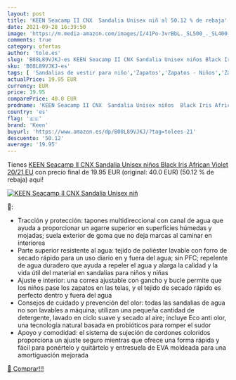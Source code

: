 ```yaml
---
layout: post
title: 'KEEN Seacamp II CNX  Sandalia Unisex niñ al 50.12 % de rebaja'
date: 2021-09-28 16:39:50
image: 'https://m.media-amazon.com/images/I/41Po-3vrBbL._SL500_._SL400_.jpg'
comments: true
category: ofertas
author: 'tole.es'
slug: 'B08L89VJKJ-es KEEN Seacamp II CNX Sandalia Unisex niños Black Iris...'
sku: 'B08L89VJKJ-es'
tags: [ 'Sandalias de vestir para niño','Zapatos','Zapatos - Niños','Zapatos y complementos','keen','sandalia', ]
actualPrice: 19.95 EUR
currency: EUR
price: 19.95
comparePrice: 40.0 EUR
prodname: 'KEEN Seacamp II CNX  Sandalia Unisex niños  Black Iris African Violet  20/21 EU'
country: 'es'
flag: '🇪🇸'
brand: 'Keen'
buyurl: 'https://www.amazon.es/dp/B08L89VJKJ/?tag=tolees-21'
descuento: '50.12'
average: '19.95'
---
```


Tienes [KEEN Seacamp II CNX  Sandalia Unisex niños  Black Iris African Violet  20/21 EU](https://www.amazon.es/dp/B08L89VJKJ/?tag=tolees-21) con precio final de  19.95 EUR (original: 40.0 EUR) (50.12 %  de rebaja) aqui!

[![KEEN Seacamp II CNX  Sandalia Unisex niñ](https://m.media-amazon.com/images/I/41Po-3vrBbL._SL500_._SL400_.jpg)](https://www.amazon.es/dp/B08L89VJKJ/?tag=tolees-21)

🔎:

- Tracción y protección: tapones multidireccional con canal de agua que ayuda a proporcionar un agarre superior en superficies húmedas y mojadas; suela exterior de goma que no deja marcas al caminar en interiores
- Parte superior resistente al agua: tejido de poliéster lavable con forro de secado rápido para un uso diario en y fuera del agua; sin PFC; repelente de agua duradero que ayuda a repeler el agua y alarga la calidad y la vida útil del material en sandalias para niños y niñas
- Ajuste e interior: una correa ajustable con gancho y bucle permite que los niños pase los zapatos en las telas, y el tejido de secado rápido es perfecto dentro y fuera del agua
- Consejos de cuidado y prevención del olor: todas las sandalias de agua no son lavables a máquina; utilizan una pequeña cantidad de detergente, lavado en ciclo suave y secado al aire; incluye Eco anti olor, una tecnología natural basada en probióticos para romper el sudor
- Apoyo y comodidad: el sistema de sujeción de cordones coloridos proporciona un ajuste seguro mientras que ofrece una forma rápida y fácil para ponértelo y quitártelo y entresuela de EVA moldeada para una amortiguación mejorada

[🛒 Comprar!!!](https://www.amazon.es/dp/B08L89VJKJ/?tag=tolees-21)
